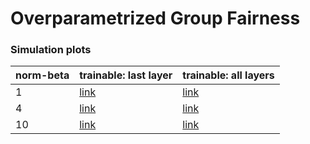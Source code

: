 # Overparametrized Group Fairness

### Simulation plots


| norm-beta | trainable: last layer | trainable: all layers | 
| --- | --- | --- |
| 1 | [link](https://github.com/smaityumich/overparameterized-group-fairness/blob/master/pdf_plots/trainable_last_small_beta.pdf) | [link](https://github.com/smaityumich/overparameterized-group-fairness/blob/master/pdf_plots/trainable_both_small_beta.pdf) |
| 4 | [link](https://github.com/smaityumich/overparameterized-group-fairness/blob/master/pdf_plots/trainable_last_large_beta.pdf) | [link](https://github.com/smaityumich/overparameterized-group-fairness/blob/master/pdf_plots/trainable_both_large_beta.pdf) |
| 10 | [link](https://github.com/smaityumich/overparameterized-group-fairness/blob/master/pdf_plots/trainable_last_beta_100.pdf) | [link](https://github.com/smaityumich/overparameterized-group-fairness/blob/master/pdf_plots/trainable_both_beta_100.pdf) |

